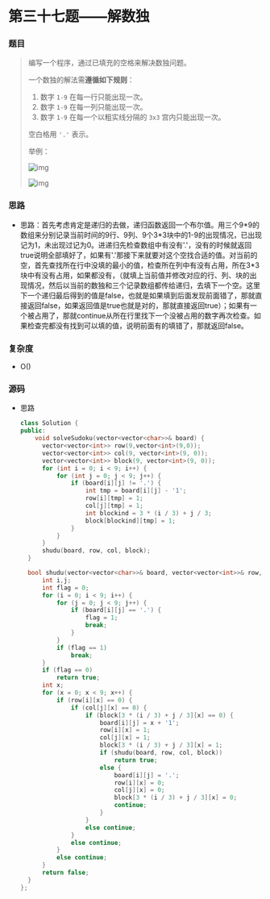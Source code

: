 # 第三十七题——解数独

### 题目

> 编写一个程序，通过已填充的空格来解决数独问题。
>
> 一个数独的解法需**遵循如下规则**：
>
> 1. 数字 `1-9` 在每一行只能出现一次。
> 2. 数字 `1-9` 在每一列只能出现一次。
> 3. 数字 `1-9` 在每一个以粗实线分隔的 `3x3` 宫内只能出现一次。
>
> 空白格用 `'.'` 表示。
>
> 举例：
>
> ![img](http://upload.wikimedia.org/wikipedia/commons/thumb/f/ff/Sudoku-by-L2G-20050714.svg/250px-Sudoku-by-L2G-20050714.svg.png)
>
> ![img](http://upload.wikimedia.org/wikipedia/commons/thumb/3/31/Sudoku-by-L2G-20050714_solution.svg/250px-Sudoku-by-L2G-20050714_solution.svg.png)

### 思路

* 思路：首先考虑肯定是递归的去做，递归函数返回一个布尔值。用三个9\*9的数组来分别记录当前时间的9行、9列、9个3\*3块中的1-9的出现情况，已出现记为1，未出现过记为0。进递归先检查数组中有没有'.'，没有的时候就返回true说明全部填好了，如果有'.'那接下来就要对这个空找合适的值。对当前的空，首先查找所在行中没填的最小的值，检查所在列中有没有占用，所在3\*3块中有没有占用，如果都没有，（就填上当前值并修改对应的行、列、块的出现情况，然后以当前的数独和三个记录数组都传给递归，去填下一个空。这里下一个递归最后得到的值是false，也就是如果填到后面发现前面错了，那就直接返回false，如果返回值是true也就是对的，那就直接返回true）；如果有一个被占用了，那就continue从所在行里找下一个没被占用的数字再次检查。如果检查完都没有找到可以填的值，说明前面有的填错了，那就返回false。

### 复杂度

- O()


### 源码

* 思路

  ```c++
  class Solution {
  public:
      void solveSudoku(vector<vector<char>>& board) {
   		vector<vector<int>> row(9,vector<int>(9,0));
  		vector<vector<int>> col(9, vector<int>(9, 0));
  		vector<vector<int>> block(9, vector<int>(9, 0));
  		for (int i = 0; i < 9; i++) {
  			for (int j = 0; j < 9; j++) {
  				if (board[i][j] != '.') {
  					int tmp = board[i][j] - '1';
  					row[i][tmp] = 1;
  					col[j][tmp] = 1;
  					int blockind = 3 * (i / 3) + j / 3;
  					block[blockind][tmp] = 1;
  				}
  			}
  		}
  		shudu(board, row, col, block);
  	}
  
  	bool shudu(vector<vector<char>>& board, vector<vector<int>>& row, vector<vector<int>>& col, vector<vector<int>>& block) {
  		int i,j;
  		int flag = 0;
  		for (i = 0; i < 9; i++) {
  			for (j = 0; j < 9; j++) {
  				if (board[i][j] == '.') {
  					flag = 1;
  					break;
  				}
  			}
  			if (flag == 1)
  				break;
  		}
  		if (flag == 0)
  			return true;
  		int x;
  		for (x = 0; x < 9; x++) {
  			if (row[i][x] == 0) {
  				if (col[j][x] == 0) {
  					if (block[3 * (i / 3) + j / 3][x] == 0) {
  						board[i][j] = x + '1';
  						row[i][x] = 1;
  						col[j][x] = 1;
  						block[3 * (i / 3) + j / 3][x] = 1;
  						if (shudu(board, row, col, block))
  							return true;
  						else {
  							board[i][j] = '.';
  							row[i][x] = 0;
  							col[j][x] = 0;
  							block[3 * (i / 3) + j / 3][x] = 0;
  							continue;
  						}
  					}
  					else continue;
  				}
  				else continue;
  			}
  			else continue;
  		}
  		return false;
  	}       
  };
  ```



